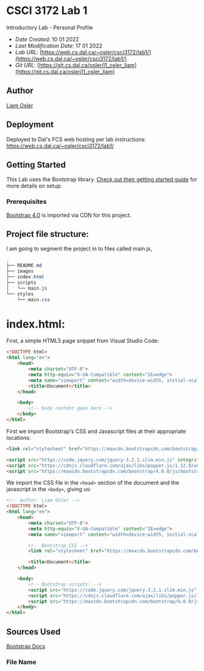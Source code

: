 # CSCI 3172 Lab 1

Introductory Lab - Personal Profile

* *Date Created*: 10 01 2022
* *Last Modification Date*: 17 01 2022
* *Lab URL*: [https://web.cs.dal.ca/~osler/csci3172/lab1/](https://web.cs.dal.ca/~osler/csci3172/lab1/)
* *Git URL*: [https://git.cs.dal.ca/osler/l1_osler_liam](https://git.cs.dal.ca/osler/l1_osler_liam)

## Author
[Liam Osler](liamosler.ca)

## Deployment
Deployed to Dal's FCS web hosting per lab instructions:
https://web.cs.dal.ca/~osler/csci3172/lab1/


## Getting Started

This Lab uses the Bootstrap library. [Check out their getting started guide](https://getbootstrap.com/docs/5.0/getting-started/introduction/) for more details on setup.

### Prerequisites
[Bootstrap 4.0](https://getbootstrap.com/docs/4.0/)
is imported via CDN for this project.

## Project file structure:

I am going to segment the project in to files called main.js, 

```java
.
├── README.md
├── images
├── index.html
├── scripts
│   └── main.js
└── styles
    └── main.css
```

# index.html:


First, a simple HTML5 page snippet from Visual Studio Code:
```html
<!DOCTYPE html>
<html lang="en">
    <head>
        <meta charset="UTF-8">
        <meta http-equiv="X-UA-Compatible" content="IE=edge">
        <meta name="viewport" content="width=device-width, initial-scale=1.0">
        <title>Document</title>
    </head>

    <body>
        <!-- body content goes here -->
    </body>
</html>
```

First we import Bootstrap's CSS and Javascript files at their appropriate locations:
```html
<link rel="stylesheet" href="https://maxcdn.bootstrapcdn.com/bootstrap/4.0.0/css/bootstrap.min.css" integrity="sha384-Gn5384xqQ1aoWXA+058RXPxPg6fy4IWvTNh0E263XmFcJlSAwiGgFAW/dAiS6JXm" crossorigin="anonymous">

<script src="https://code.jquery.com/jquery-3.2.1.slim.min.js" integrity="sha384-KJ3o2DKtIkvYIK3UENzmM7KCkRr/rE9/Qpg6aAZGJwFDMVNA/GpGFF93hXpG5KkN" crossorigin="anonymous"></script>
<script src="https://cdnjs.cloudflare.com/ajax/libs/popper.js/1.12.9/umd/popper.min.js" integrity="sha384-ApNbgh9B+Y1QKtv3Rn7W3mgPxhU9K/ScQsAP7hUibX39j7fakFPskvXusvfa0b4Q" crossorigin="anonymous"></script>
<script src="https://maxcdn.bootstrapcdn.com/bootstrap/4.0.0/js/bootstrap.min.js" integrity="sha384-JZR6Spejh4U02d8jOt6vLEHfe/JQGiRRSQQxSfFWpi1MquVdAyjUar5+76PVCmYl" crossorigin="anonymous"></script>
```

We import the CSS file in the ```<head>``` section of the document and the javascript in the ```<body>```, giving us:

```html
<!-- Author: Liam Osler -->
<!DOCTYPE html>
<html lang="en">
    <head>
        <meta charset="UTF-8">
        <meta http-equiv="X-UA-Compatible" content="IE=edge">
        <meta name="viewport" content="width=device-width, initial-scale=1.0">

        <!-- Bootstrap CSS -->
        <link rel="stylesheet" href="https://maxcdn.bootstrapcdn.com/bootstrap/4.0.0/css/bootstrap.min.css" integrity="sha384-Gn5384xqQ1aoWXA+058RXPxPg6fy4IWvTNh0E263XmFcJlSAwiGgFAW/dAiS6JXm" crossorigin="anonymous">

        <title>Document</title>
    </head>

    <body>
        <!-- Bootstrap scripts: -->
        <script src="https://code.jquery.com/jquery-3.2.1.slim.min.js" integrity="sha384-KJ3o2DKtIkvYIK3UENzmM7KCkRr/rE9/Qpg6aAZGJwFDMVNA/GpGFF93hXpG5KkN" crossorigin="anonymous"></script>
        <script src="https://cdnjs.cloudflare.com/ajax/libs/popper.js/1.12.9/umd/popper.min.js" integrity="sha384-ApNbgh9B+Y1QKtv3Rn7W3mgPxhU9K/ScQsAP7hUibX39j7fakFPskvXusvfa0b4Q" crossorigin="anonymous"></script>
        <script src="https://maxcdn.bootstrapcdn.com/bootstrap/4.0.0/js/bootstrap.min.js" integrity="sha384-JZR6Spejh4U02d8jOt6vLEHfe/JQGiRRSQQxSfFWpi1MquVdAyjUar5+76PVCmYl" crossorigin="anonymous"></script>
    </body>
</html>
```










## Sources Used
[Bootstrap Docs]()

### File Name
